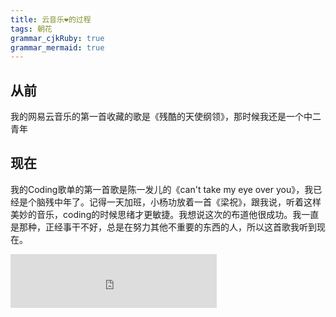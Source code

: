 ```yaml
---
title: 云音乐❤️的过程
tags: 朝花
grammar_cjkRuby: true
grammar_mermaid: true
---
```


## 从前

我的网易云音乐的第一首收藏的歌是《残酷的天使纲领》，那时候我还是一个中二青年

## 现在

我的Coding歌单的第一首歌是陈一发儿的《can't take my eye over you》，我已经是个脑残中年了。记得一天加班，小杨功放着一首《梁祝》，跟我说，听着这样美妙的音乐，coding的时候思绪才更敏捷。我想说这次的布道他很成功。我一直是那种，正经事干不好，总是在努力其他不重要的东西的人，所以这首歌我听到现在。


<iframe frameborder="no" border="0" marginwidth="0" marginheight="0" width="330" height="86" src="https://music.163.com/outchain/player?type=2&id=122672&auto=0&height=66"></iframe>
